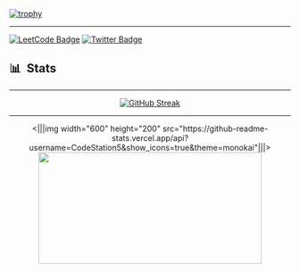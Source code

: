 [![trophy](https://github-profile-trophy.vercel.app/?username=CodeStation5&title=Commits,Repositories,Experience,MultipleLang,Stars,Followers,PullRequest&theme=monokai)](https://github.com/ryo-ma/github-profile-trophy)




---
[![LeetCode Badge](https://img.shields.io/badge/LeetCode-badge?style=for-the-badge&color=orange&logo=telegram&logoColor=white)](https://leetcode.com/u/fallingleaves/)
[![Twitter Badge](https://img.shields.io/badge/Twitter-badge?style=for-the-badge&color=orange&logo=twitter&logoColor=white)](https://leetcode.com/u/fallingleaves/)


## 📊 &nbsp;Stats
---
<p align="center">
<a href="https://git.io/streak-stats"><img src="https://streak-stats.demolab.com?user=CodeStation5&theme=monokai&card_width=600&card_height=170" alt="GitHub Streak" /></a>
</p>

---
<p align="center">
  <|||img width="600" height="200" src="https://github-readme-stats.vercel.app/api?username=CodeStation5&show_icons=true&theme=monokai"|||>
  <img width="400" height="200" src="https://github-readme-stats.vercel.app/api/top-langs/?username=CodeStation5&size_weight=0.15&count_weight=0.5&layout=compact&theme=monokai">
</p>







<!--
**CodeStation5/CodeStation5** is a ✨ _special_ ✨ repository because its `README.md` (this file) appears on your GitHub profile.

Here are some ideas to get you started:

- 🔭 I’m currently working on ...
- 🌱 I’m currently learning ...
- 👯 I’m looking to collaborate on ...
- 🤔 I’m looking for help with ...
- 💬 Ask me about ...
- 📫 How to reach me: ...
- 😄 Pronouns: ...
- ⚡ Fun fact: ...
-->
